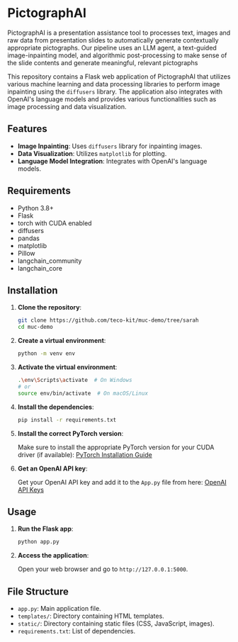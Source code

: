 # PictographAI

PictographAI is a presentation assistance tool to processes text, images and raw data from presentation slides to automatically generate contextually appropriate pictographs. Our pipeline uses an LLM agent, a text-guided image-inpainting
model, and algorithmic post-processing to make sense of the slide contents and generate meaningful, relevant pictographs

This repository contains a Flask web application of PictographAI that utilizes various machine learning and data processing libraries to perform image inpainting using the `diffusers` library. 
The application also integrates with OpenAI's language models and provides various functionalities such as image processing and data visualization.

## Features

- **Image Inpainting**: Uses `diffusers` library for inpainting images.
- **Data Visualization**: Utilizes `matplotlib` for plotting.
- **Language Model Integration**: Integrates with OpenAI's language models.

## Requirements

- Python 3.8+
- Flask
- torch with CUDA enabled
- diffusers
- pandas
- matplotlib
- Pillow
- langchain_community
- langchain_core

## Installation

1. **Clone the repository**:

    ```sh
    git clone https://github.com/teco-kit/muc-demo/tree/sarah
    cd muc-demo
    ```

2. **Create a virtual environment**:

    ```sh
    python -m venv env
    ```

3. **Activate the virtual environment**:

    ```sh
    .\env\Scripts\activate  # On Windows
    # or
    source env/bin/activate  # On macOS/Linux
    ```

4. **Install the dependencies**:

    ```sh
    pip install -r requirements.txt
    ```

5. **Install the correct PyTorch version**:

    Make sure to install the appropriate PyTorch version for your CUDA driver (if available): [PyTorch Installation Guide](https://pytorch.org/get-started/locally/)

6. **Get an OpenAI API key**:

    Get your OpenAI API key and add it to the `App.py` file from here: [OpenAI API Keys](https://platform.openai.com/api-keys)



## Usage

1. **Run the Flask app**:

    ```sh
    python app.py
    ```

2. **Access the application**:

    Open your web browser and go to `http://127.0.0.1:5000`.

## File Structure

- `app.py`: Main application file.
- `templates/`: Directory containing HTML templates.
- `static/`: Directory containing static files (CSS, JavaScript, images).
- `requirements.txt`: List of dependencies.

